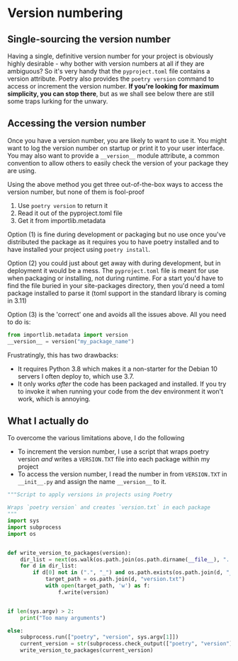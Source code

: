 # Version numbering

## Single-sourcing the version number

Having a single, definitive version number for your project is obviously highly desirable - why bother with version numbers at all if they are ambiguous? 
So it's very handy that the `pyproject.toml` file contains a version attribute. 
Poetry also provides the `poetry version` command to access or increment the version number. 
**If you're looking for maximum simplicity, you can stop there**, but as we shall see below there are still some traps lurking for the unwary.

## Accessing the version number

Once you have a version number, you are likely to want to use it. 
You might want to log the version number on startup or print it to your user interface. 
You may also want to provide a `__version__` module attribute, a common convention to allow others to easily check the version of your package they are using.

Using the above method you get three out-of-the-box ways to access the version number, but none of them is fool-proof

1. Use `poetry version` to return it
2. Read it out of the pyproject.toml file
3. Get it from importlib.metadata

Option (1) is fine during development or packaging but no use once you've distributed the package as it requires you to have poetry installed and to have installed your project using `poetry install`.

Option (2) you could just about get away with during development, but in deployment it would be a mess. The `pyproject.toml` file is meant for use when packaging or installing, not during runtime. 
For a start you'd have to find the file buried in your site-packages directory, then you'd need a toml package installed to parse it (toml support in the standard library is coming in 3.11)

Option (3) is the 'correct' one and avoids all the issues above. All you need to do is:

``` python linenums="1"
from importlib.metadata import version
__version__ = version("my_package_name")
```

Frustratingly, this has two drawbacks:

- It requires Python 3.8 which makes it a non-starter for the Debian 10 servers I often deploy to, which use 3.7.
- It only works *after* the code has been packaged and installed. If you try to invoke it when running your code from the dev environment it won't work, which is annoying.

## What I actually do

To overcome the various limitations above, I do the following

- To increment the version number, I use a script that wraps poetry version *and* writes a `VERSION.TXT` file into each package within my project
- To access the version number, I read the number in from `VERSION.TXT` in `__init__.py` and assign the name `__version__` to it.

``` python linenums="1"
"""Script to apply versions in projects using Poetry

Wraps `poetry version` and creates `version.txt` in each package
"""
import sys
import subprocess
import os


def write_version_to_packages(version):
    dir_list = next(os.walk(os.path.join(os.path.dirname(__file__), "..")))[1]
    for d in dir_list:
        if d[0] not in (".", "_") and os.path.exists(os.path.join(d, "__init__.py")):
            target_path = os.path.join(d, "version.txt")
            with open(target_path, 'w') as f:
                f.write(version)


if len(sys.argv) > 2:
    print("Too many arguments")

else:
    subprocess.run(["poetry", "version", sys.argv[1]])
    current_version = str(subprocess.check_output(["poetry", "version"])).strip()
    write_version_to_packages(current_version)

```
